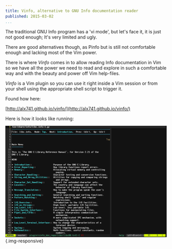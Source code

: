 ```yaml
---
title: Vinfo, alternative to GNU Info documentation reader
published: 2015-03-02
...
```


The traditional GNU Info program has a 'vi mode', but let's face it, it is just
not good enough; It's very limited and ugly.

There are good alternatives though, as Pinfo but is still not comfortable enough
and lacking most of the Vim power.

There is where *Vinfo* comes in to allow reading Info documentation in Vim so we
have all the power we need to read and explore in such a comfortable way and
with the beauty and power off Vim help-files.

<!--more-->

*Vinfo* is a Vim plugin so you can use it right inside a Vim session or from
your shell using the appropriate shell script to trigger it.

Found how here:

[http://alx741.github.io/vinfo/](http://alx741.github.io/vinfo/)


Here is how it looks like running:

![](/img/vinfo/shot.png){.img-responsive}
